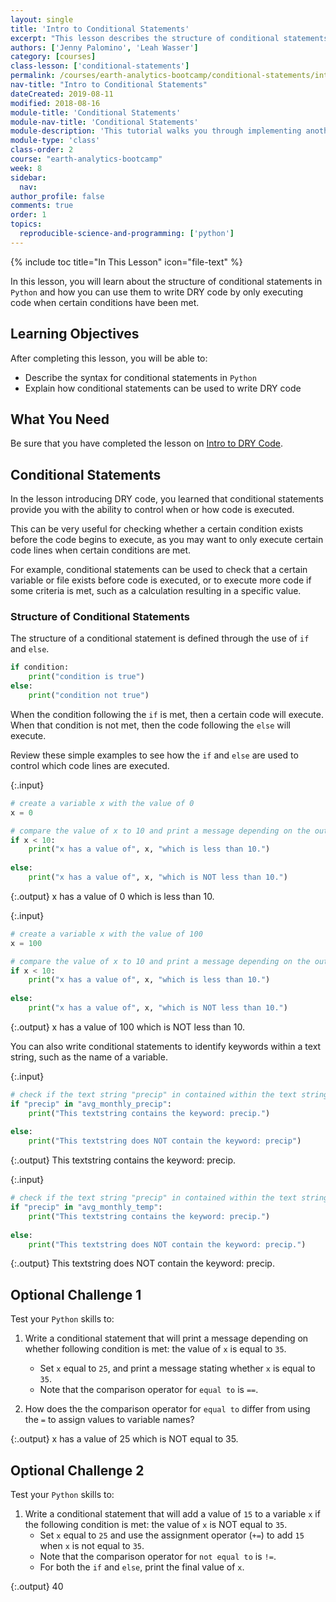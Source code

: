 ```yaml
---
layout: single
title: 'Intro to Conditional Statements'
excerpt: "This lesson describes the structure of conditional statements in Python and demonstrates how they are used for writing DRY code."
authors: ['Jenny Palomino', 'Leah Wasser']
category: [courses]
class-lesson: ['conditional-statements']
permalink: /courses/earth-analytics-bootcamp/conditional-statements/intro-conditional-statements/
nav-title: "Intro to Conditional Statements"
dateCreated: 2019-08-11
modified: 2018-08-16
module-title: 'Conditional Statements'
module-nav-title: 'Conditional Statements'
module-description: 'This tutorial walks you through implementing another key strategy for writing DRY (i.e. Do Not Repeat Yourself) code in Python: conditional statements.'
module-type: 'class'
class-order: 2
course: "earth-analytics-bootcamp"
week: 8
sidebar:
  nav:
author_profile: false
comments: true
order: 1
topics:
  reproducible-science-and-programming: ['python']
---
```

{% include toc title="In This Lesson" icon="file-text" %}

In this lesson, you will learn about the structure of conditional statements in `Python` and how you can use them to write DRY code by only executing code when certain conditions have been met.  

<div class='notice--success' markdown="1">

## <i class="fa fa-graduation-cap" aria-hidden="true"></i> Learning Objectives

After completing this lesson, you will be able to:

* Describe the syntax for conditional statements in `Python`
* Explain how conditional statements can be used to write DRY code


## <i class="fa fa-check-square-o fa-2" aria-hidden="true"></i> What You Need

Be sure that you have completed the lesson on <a href="{{ site.url }}/courses/earth-analytics-bootcamp/loops/intro-dry-code/">Intro to DRY Code</a>. 

 </div>

## Conditional Statements

In the lesson introducing DRY code, you learned that conditional statements provide you with the ability to control when or how code is executed.  

This can be very useful for checking whether a certain condition exists before the code begins to execute, as you may want to only execute certain code lines when certain conditions are met.   

For example, conditional statements can be used to check that a certain variable or file exists before code is executed, or to execute more code if some criteria is met, such as a calculation resulting in a specific value. 

### Structure of Conditional Statements

The structure of a conditional statement is defined through the use of `if` and `else`. 

```python
if condition:
    print("condition is true")
else:
    print("condition not true")
```

When the condition following the `if` is met, then a certain code will execute. When that condition is not met, then the code following the `else` will execute.

Review these simple examples to see how the `if` and `else` are used to control which code lines are executed.

{:.input}
```python
# create a variable x with the value of 0
x = 0

# compare the value of x to 10 and print a message depending on the outcome of the comparison
if x < 10:
    print("x has a value of", x, "which is less than 10.")
    
else:
    print("x has a value of", x, "which is NOT less than 10.")    
```

{:.output}
    x has a value of 0 which is less than 10.



{:.input}
```python
# create a variable x with the value of 100
x = 100

# compare the value of x to 10 and print a message depending on the outcome of the comparison
if x < 10:
    print("x has a value of", x, "which is less than 10.")
    
else:
    print("x has a value of", x, "which is NOT less than 10.") 
```

{:.output}
    x has a value of 100 which is NOT less than 10.



You can also write conditional statements to identify keywords within a text string, such as the name of a variable. 

{:.input}
```python
# check if the text string "precip" in contained within the text string "avg_monthly_precip"
if "precip" in "avg_monthly_precip":
    print("This textstring contains the keyword: precip.")
    
else:
    print("This textstring does NOT contain the keyword: precip")
```

{:.output}
    This textstring contains the keyword: precip.



{:.input}
```python
# check if the text string "precip" in contained within the text string "avg_monthly_temp"
if "precip" in "avg_monthly_temp":
    print("This textstring contains the keyword: precip.")
    
else:
    print("This textstring does NOT contain the keyword: precip.")
```

{:.output}
    This textstring does NOT contain the keyword: precip.



<div class="notice--warning" markdown="1">

## <i class="fa fa-pencil-square-o" aria-hidden="true"></i> Optional Challenge 1

Test your `Python` skills to:

1. Write a conditional statement that will print a message depending on whether following condition is met: the value of `x` is equal to `35`. 
    * Set `x` equal to `25`, and print a message stating whether `x` is equal to `35`. 
    * Note that the comparison operator for `equal to` is `==`. 

2. How does the the comparison operator for `equal to` differ from using the `=` to assign values to variable names?


</div>


{:.output}
    x has a value of 25 which is NOT equal to 35.



<div class="notice--warning" markdown="1">

## <i class="fa fa-pencil-square-o" aria-hidden="true"></i> Optional Challenge 2

Test your `Python` skills to:

1. Write a conditional statement that will add a value of `15` to a variable `x` if the following condition is met: the value of `x` is NOT equal to `35`. 
    * Set `x` equal to `25` and use the assignment operator (`+=`) to add `15` when `x` is not equal to `35`. 
    * Note that the comparison operator for `not equal to` is `!=`.
    * For both the `if` and `else`, print the final value of `x`.

</div>


{:.output}
    40


